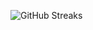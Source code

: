 ![GitHub Streaks](https://github-streaks-mqc9.onrender.com/streak/happilli/image?theme=midnight&cache_bust=1743515493&lang=ja)
